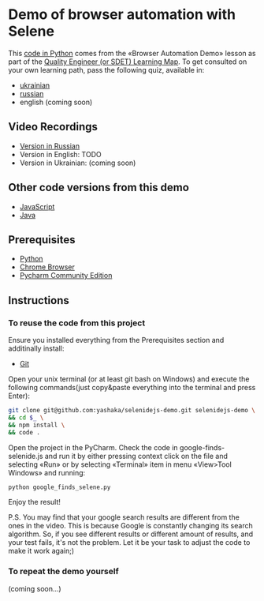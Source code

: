 # Demo of browser automation with Selene

This [code in Python](https://github.com/autotesthow/selene-demo) comes from the «Browser Automation Demo» lesson as part of the [Quality Engineer (or SDET) Learning Map](http://autotest.how/map). To get consulted on your own learning path, pass the following quiz, available in:

* [ukrainian](https://forms.gle/gjQLK8geTtndmdx76)
* [russian](https://forms.gle/TJp9EZubqcLf4p3K6)
* english (coming soon)

## Video Recordings

* [Version in Russian](https://www.loom.com/share/b521ce3df4704825bb4030388f358d78)
* Version in English: TODO
* Version in Ukrainian: (coming soon)

## Other code versions from this demo

* [JavaScript](https://github.com/autotesthow/selenidejs-demo)
* [Java](https://github.com/autotesthow/jselenide-demo)

## Prerequisites

* [Python](https://python.org/)
* [Chrome Browser](https://www.google.com/chrome/)
* [Pycharm Community Edition](https://www.jetbrains.com/pycharm/)

## Instructions

### To reuse the code from this project

Ensure you installed everything from the Prerequisites section and additinally install:

* [Git](https://git-scm.com/)

Open your unix terminal (or at least git bash on Windows) and execute the following commands(just copy&paste everything into the terminal and press Enter):

```bash
git clone git@github.com:yashaka/selenidejs-demo.git selenidejs-demo \
&& cd $_ \
&& npm install \
&& code .
```

Open the project in the PyCharm. Check the code in google-finds-selenide.js and run it by either pressing context click on the file and selecting «Run» or by selecting «Terminal» item in menu «View>Tool Windows» and running:

```bash
python google_finds_selene.py
```

Enjoy the result!

P.S.
You may find that your google search results are different from the ones in the video. This is because Google is constantly changing its search algorithm. So, if you see different results or different amount of results, and your test fails, it's not the problem. Let it be your task to adjust the code to make it work again;)


### To repeat the demo yourself

(coming soon...)
